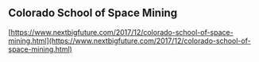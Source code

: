 ## Colorado School of Space Mining
  
  [https://www.nextbigfuture.com/2017/12/colorado-school-of-space-mining.html](https://www.nextbigfuture.com/2017/12/colorado-school-of-space-mining.html)